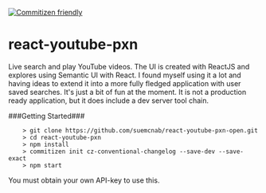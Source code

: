 [![Commitizen friendly](https://img.shields.io/badge/commitizen-friendly-brightgreen.svg)](http://commitizen.github.io/cz-cli/)

# react-youtube-pxn
Live search and play YouTube videos. The UI is created with ReactJS and explores using Semantic UI with React. I found myself using it a lot and having ideas to extend it into a more fully fledged application with user saved searches. It's just a bit of fun at the moment. It is not a production ready application, but it does include a dev server tool chain.


###Getting Started###
```
	> git clone https://github.com/suemcnab/react-youtube-pxn-open.git
	> cd react-youtube-pxn
	> npm install
	> commitizen init cz-conventional-changelog --save-dev --save-exact
	> npm start
```


You must obtain your own API-key to use this.
